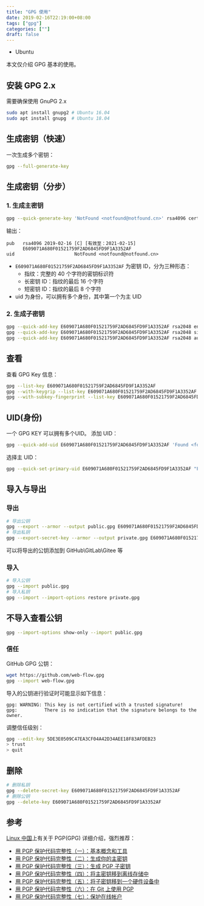 ```yaml
---
title: "GPG 使用"
date: 2019-02-16T22:19:00+08:00
tags: ["gpg"]
categories: [""]
draft: false
---
```


- Ubuntu

本文仅介绍 GPG 基本的使用。

## 安装 GPG 2.x

需要确保使用 GnuPG 2.x

```bash
sudo apt install gnupg2 # Ubuntu 16.04
sudo apt install gnupg  # Ubuntu 18.04
```

## 生成密钥（快速）

一次生成多个密钥：

```bash
gpg --full-generate-key
```

## 生成密钥（分步）

### 1. 生成主密钥

```bash
gpg --quick-generate-key 'NotFound <notfound@notfound.cn>' rsa4096 cert
```

输出：

```text
pub   rsa4096 2019-02-16 [C] [有效至：2021-02-15]
      E609071A680F01521759F2AD6845FD9F1A3352AF
uid                      NotFound <notfound@notfound.cn>
```

- `E609071A680F01521759F2AD6845FD9F1A3352AF` 为密钥 ID，分为三种形态：
  - 指纹：完整的 40 个字符的密钥标识符
  - 长密钥 ID：指纹的最后 16 个字符
  - 短密钥 ID：指纹的最后 8 个字符
- uid 为身份，可以拥有多个身份，其中第一个为主 UID

### 2. 生成子密钥

```bash
gpg --quick-add-key E609071A680F01521759F2AD6845FD9F1A3352AF rsa2048 encr # [E]加密子密钥
gpg --quick-add-key E609071A680F01521759F2AD6845FD9F1A3352AF rsa2048 sign # [S]签名子密钥
gpg --quick-add-key E609071A680F01521759F2AD6845FD9F1A3352AF rsa2048 auth # [A]验证子密钥
```

## 查看

查看 GPG Key 信息：

```bash
gpg --list-key E609071A680F01521759F2AD6845FD9F1A3352AF
gpg --with-keygrip --list-key E609071A680F01521759F2AD6845FD9F1A3352AF
gpg --with-subkey-fingerprint --list-key E609071A680F01521759F2AD6845FD9F1A3352AF
```

## UID(身份)

一个 GPG KEY 可以拥有多个UID。
添加 UID：

```bash
gpg --quick-add-uid E609071A680F01521759F2AD6845FD9F1A3352AF 'Found <found@notfound.cn>'
```

选择主 UID：

```bash
gpg --quick-set-primary-uid E609071A680F01521759F2AD6845FD9F1A3352AF "Found <found@notfound.cn>"
```

## 导入与导出

### 导出

```bash
# 导出公钥
gpg --export --armor --output public.gpg E609071A680F01521759F2AD6845FD9F1A3352AF
# 导出私钥
gpg --export-secret-key --armor --output private.gpg E609071A680F01521759F2AD6845FD9F1A3352AF
```

可以将导出的公钥添加到 GitHub\GitLab\Gitee 等

### 导入

```bash
# 导入公钥
gpg --import public.gpg
# 导入私钥
gpg --import --import-options restore private.gpg 
```

## 不导入查看公钥

```bash
gpg --import-options show-only --import public.gpg
```

### 信任

GitHub GPG 公钥：

```bash
wget https://github.com/web-flow.gpg
gpg --import web-flow.gpg
```

导入的公钥进行验证时可能显示如下信息：

```text
gpg: WARNING: This key is not certified with a trusted signature!
gpg:          There is no indication that the signature belongs to the owner.
```

调整信任级别：

```bash
gpg --edit-key 5DE3E0509C47EA3CF04A42D34AEE18F83AFDEB23
> trust
> quit
```

## 删除

```bash
# 删除私钥
gpg --delete-secret-key E609071A680F01521759F2AD6845FD9F1A3352AF
# 删除公钥
gpg --delete-key E609071A680F01521759F2AD6845FD9F1A3352AF
```
## 参考

[Linux 中国](https://linux.cn/)上有关于 PGP(GPG) 详细介绍，强烈推荐：
- [用 PGP 保护代码完整性（一）：基本概念和工具](https://linux.cn/article-9524-1-rel.html)
- [用 PGP 保护代码完整性（二）：生成你的主密钥](https://linux.cn/article-9529-1-rel.html)
- [用 PGP 保护代码完整性（三）：生成 PGP 子密钥](https://linux.cn/article-9607-1.html)
- [用 PGP 保护代码完整性（四）：将主密钥移到离线存储中](https://linux.cn/article-10402-1.html)
- [用 PGP 保护代码完整性（五）：将子密钥移到一个硬件设备中](https://linux.cn/article-10415-1.html)
- [用 PGP 保护代码完整性（六）：在 Git 上使用 PGP](https://linux.cn/article-10421-1.html)
- [用 PGP 保护代码完整性（七）：保护在线帐户](https://linux.cn/article-10432-1.html)
